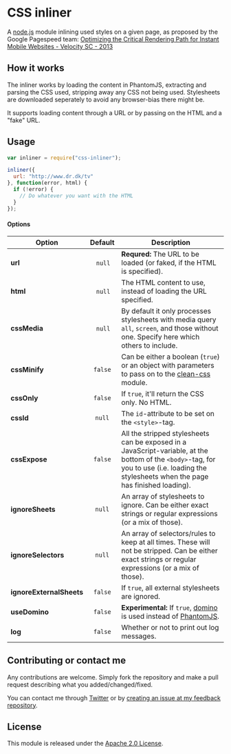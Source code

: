 # CSS inliner
A [node.js](http://nodejs.org) module inlining used styles on a given page, as proposed by the Google Pagespeed team: [Optimizing the Critical Rendering Path for Instant Mobile Websites - Velocity SC - 2013](https://www.youtube.com/watch?v=YV1nKLWoARQ)

## How it works
The inliner works by loading the content in PhantomJS, extracting and parsing the CSS used, stripping away any CSS not being used. Stylesheets are downloaded seperately to avoid any browser-bias there might be.

It supports loading content through a URL or by passing on the HTML and a "fake" URL.

## Usage
```js
var inliner = require("css-inliner");

inliner({
  url: "http://www.dr.dk/tv"
}, function(error, html) {
  if (!error) {
    // Do whatever you want with the HTML
  }
});
```

#### Options
| Option                   |  Default  | Description      |
| ------------------------ | :-------: | ---------------- |
| **url**                  | `null`    | **Requred:** The URL to be loaded (or faked, if the HTML is specified). |
| **html**                 | `null`    | The HTML content to use, instead of loading the URL specified. |
| **cssMedia**             | `null`    | By default it only processes stylesheets with media query `all`, `screen`, and those without one. Specify here which others to include. |
| **cssMinify**            | `false`   | Can be either a boolean (`true`) or an object with parameters to pass on to the [clean-css](https://github.com/GoalSmashers/clean-css) module. |
| **cssOnly**              | `false`   | If `true`, it'll return the CSS only. No HTML. |
| **cssId**                | `null`    | The `id`-attribute to be set on the `<style>`-tag. |
| **cssExpose**            | `false`   | All the stripped stylesheets can be exposed in a JavaScript-variable, at the bottom of the `<body>`-tag, for you to use (i.e. loading the stylesheets when the page has finished loading). |
| **ignoreSheets**         | `null`    | An array of stylesheets to ignore. Can be either exact strings or regular expressions (or a mix of those). |
| **ignoreSelectors**      | `null`    | An array of selectors/rules to keep at all times. These will not be stripped. Can be either exact strings or regular expressions (or a mix of those). |
| **ignoreExternalSheets** | `false`   | If `true`, all external stylesheets are ignored. |
| **useDomino**            | `false`   | **Experimental:** If `true`, [domino](https://github.com/fgnass/domino) is used instead of [PhantomJS](http://phantomjs.org). |
| **log**                  | `false`   | Whether or not to print out log messages. |

## Contributing or contact me
Any contributions are welcome. Simply fork the repository and make a pull request describing what you added/changed/fixed.

You can contact me through [Twitter](http://twitter.com/nicopersson) or by [creating an issue at my feedback repository](https://github.com/spookd/feedback/issues/new).

## License
This module is released under the [Apache 2.0 License](http://www.apache.org/licenses/LICENSE-2.0.html).